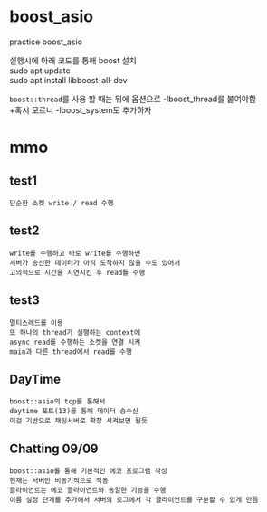 # boost_asio
practice boost_asio

실행시에 아래 코드를 통해 boost 설치   
sudo apt update   
sudo apt install libboost-all-dev   

`boost::thread`를 사용 할 때는
뒤에 옵션으로 -lboost_thread를 붙여야함   
 +혹시 모르니 -lboost_system도 추가하자

# mmo   
## test1
    단순한 소켓 write / read 수행   
## test2
    write를 수행하고 바로 write를 수행하면   
    서버가 송신한 데이터가 아직 도착하지 않을 수도 있어서
    고의적으로 시간을 지연시킨 후 read를 수행
## test3
    멀티스레드를 이용
    또 하나의 thread가 실행하는 context에 
    async_read를 수행하는 소켓을 연결 시켜
    main과 다른 thread에서 read를 수행
## DayTime
    boost::asio의 tcp를 통해서 
    daytime 포트(13)를 통해 데이터 송수신
    이걸 기반으로 채팅서버로 확장 시켜보면 될듯
## Chatting 09/09
    boost::asio를 통해 기본적인 에코 프로그램 작성
    현재는 서버만 비동기적으로 작동
    클라이언트는 에코 클라이언트와 동일한 기능을 수행
    이름 설정 단계를 추가해서 서버의 로그에서 각 클라이언트를 구분할 수 있게 만듬
